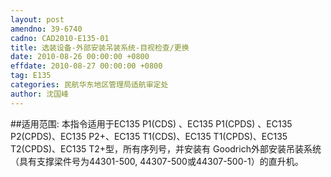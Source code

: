 ```yaml
---
layout: post
amendno: 39-6740
cadno: CAD2010-E135-01
title: 选装设备-外部安装吊装系统-目视检查/更换
date: 2010-08-26 00:00:00 +0800
effdate: 2010-08-27 00:00:00 +0800
tag: E135
categories: 民航华东地区管理局适航审定处
author: 沈国峰
---
```


##适用范围:
本指令适用于EC135 P1(CDS) 、EC135 P1(CPDS) 、EC135 P2(CPDS)、EC135 P2+、EC135 T1(CDS)、EC135 T1(CPDS)、EC135 T2(CPDS)、EC135 T2+型，所有序列号，并安装有 Goodrich外部安装吊装系统（具有支撑梁件号为44301-500, 44307-500或44307-500-1）的直升机。

